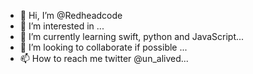 - 👋 Hi, I’m @Redheadcode
- 👀 I’m interested in ...
- 🌱 I’m currently learning swift, python and JavaScript...
- 💞️ I’m looking to collaborate if possible ...
- 📫 How to reach me twitter @un_alived...

<!---
Redheadcode/Redheadcode is a ✨ special ✨ repository because its `README.md` (this file) appears on your GitHub profile.
You can click the Preview link to take a look at your changes.
--->
